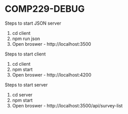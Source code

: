 # COMP229-DEBUG

Steps to start JSON server

1. cd client
2. npm run json
3. Open broswer - http://localhost:3500

Steps to start client

1. cd client
2. npm start
3. Open broswer - http://localhost:4200

Steps to start server

1. cd server
2. npm start
3. Open broswer - http://localhost:3500/api/survey-list
